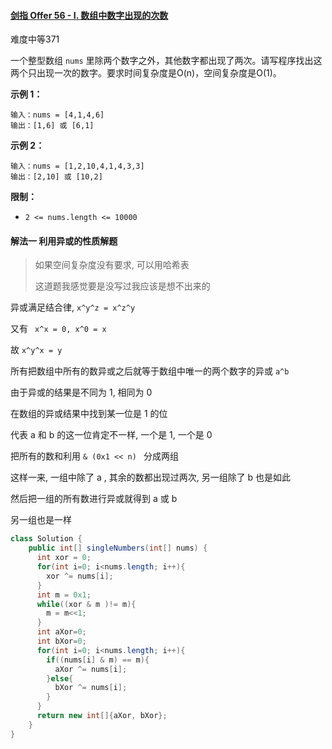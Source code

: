 #### [剑指 Offer 56 - I. 数组中数字出现的次数](https://leetcode-cn.com/problems/shu-zu-zhong-shu-zi-chu-xian-de-ci-shu-lcof/)

难度中等371

一个整型数组 `nums` 里除两个数字之外，其他数字都出现了两次。请写程序找出这两个只出现一次的数字。要求时间复杂度是O(n)，空间复杂度是O(1)。

 

**示例 1：**

```
输入：nums = [4,1,4,6]
输出：[1,6] 或 [6,1]
```

**示例 2：**

```
输入：nums = [1,2,10,4,1,4,3,3]
输出：[2,10] 或 [10,2]
```

 

**限制：**

- `2 <= nums.length <= 10000`

#### 解法一 利用异或的性质解题

> 如果空间复杂度没有要求, 可以用哈希表
>
> 这道题我感觉要是没写过我应该是想不出来的

异或满足结合律, `x^y^z = x^z^y`

又有 ` x^x = 0, x^0 = x`

故 `x^y^x = y`

所有把数组中所有的数异或之后就等于数组中唯一的两个数字的异或 `a^b`

由于异或的结果是不同为 1, 相同为 0

在数组的异或结果中找到某一位是 1 的位

代表 a 和 b 的这一位肯定不一样, 一个是 1, 一个是 0

把所有的数和利用 `& (0x1 << n) ` 分成两组

这样一来, 一组中除了 a , 其余的数都出现过两次, 另一组除了 b 也是如此

然后把一组的所有数进行异或就得到 a 或 b

另一组也是一样

```java
class Solution {
    public int[] singleNumbers(int[] nums) {
      int xor = 0;
      for(int i=0; i<nums.length; i++){
        xor ^= nums[i];
      }
      int m = 0x1;
      while((xor & m )!= m){
        m = m<<1;
      }
      int aXor=0;
      int bXor=0;
      for(int i=0; i<nums.length; i++){
        if((nums[i] & m) == m){
          aXor ^= nums[i];
        }else{
          bXor ^= nums[i];
        }
      }
      return new int[]{aXor, bXor};
    }
}
```


